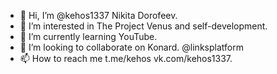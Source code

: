 - 👋 Hi, I’m @kehos1337 Nikita Dorofeev.
- 👀 I’m interested in The Project Venus and self-development.
- 🌱 I’m currently learning YouTube.
- 💞️ I’m looking to collaborate on Konard. @linksplatform
- 📫 How to reach me t.me/kehos vk.com/kehos1337.

<!---
kehos1337/kehos1337 is a ✨ special ✨ repository because its `README.md` (this file) appears on your GitHub profile.
You can click the Preview link to take a look at your changes.
--->
